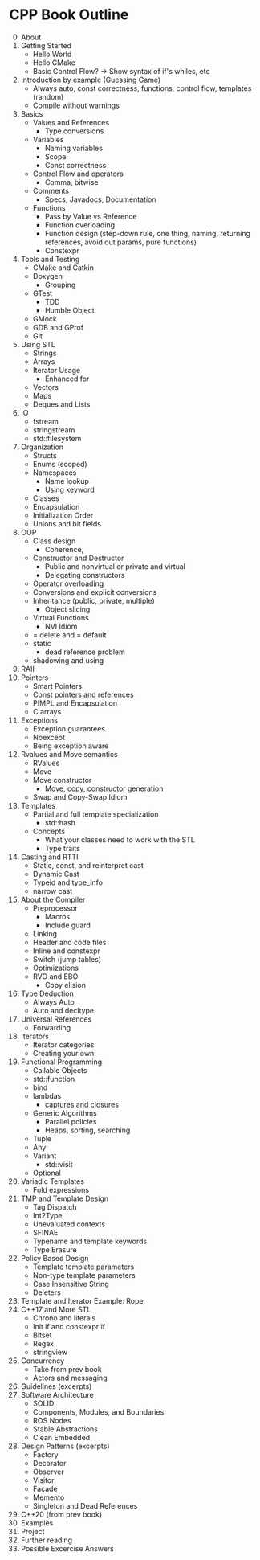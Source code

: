 # CPP Book Outline
0. About
1. Getting Started
    * Hello World
    * Hello CMake
    * Basic Control Flow? -> Show syntax of if's whiles, etc
2. Introduction by example (Guessing Game)
    * Always auto, const correctness, functions, control flow, templates (random)
    * Compile without warnings
3. Basics
    * Values and References
        * Type conversions
    * Variables
        * Naming variables
        * Scope
        * Const correctness
    * Control Flow and operators
        * Comma, bitwise
    * Comments
        * Specs, Javadocs, Documentation
    * Functions
        * Pass by Value vs Reference
        * Function overloading
        * Function design (step-down rule, one thing, naming, returning references, avoid out params, pure functions)
        * Constexpr
4. Tools and Testing
    * CMake and Catkin
    * Doxygen
        * Grouping
    * GTest
        * TDD
        * Humble Object
    * GMock
    * GDB and GProf
    * Git
5. Using STL
    * Strings
    * Arrays
    * Iterator Usage
        * Enhanced for
    * Vectors
    * Maps
    * Deques and Lists
6. IO
    * fstream
    * stringstream
    * std::filesystem
7. Organization
    * Structs
    * Enums (scoped)
    * Namespaces
        * Name lookup
        * Using keyword
    * Classes
    * Encapsulation
    * Initialization Order
    * Unions and bit fields
8. OOP
    * Class design
        * Coherence, 
    * Constructor and Destructor
        * Public and nonvirtual or private and virtual
        * Delegating constructors
    * Operator overloading
    * Conversions and explicit conversions
    * Inheritance (public, private, multiple)
        * Object slicing
    * Virtual Functions
        * NVI Idiom
    * = delete and = default
    * static
        * dead reference problem
    * shadowing and using
9. RAII
10. Pointers
    * Smart Pointers
    * Const pointers and references
    * PIMPL and Encapsulation
    * C arrays
11. Exceptions
    * Exception guarantees
    * Noexcept
    * Being exception aware
12. Rvalues and Move semantics
    * RValues
    * Move
    * Move constructor
        * Move, copy, constructor generation
    * Swap and Copy-Swap Idiom
13. Templates
    * Partial and full template specialization
        * std::hash
    * Concepts
        * What your classes need to work with the STL
        * Type traits
14. Casting and RTTI
    * Static, const, and reinterpret cast
    * Dynamic Cast
    * Typeid and type_info
    * narrow cast
15. About the Compiler
    * Preprocessor
        * Macros
        * Include guard
    * Linking
    * Header and code files
    * Inline and constexpr
    * Switch (jump tables)
    * Optimizations
    * RVO and EBO
        * Copy elision
16. Type Deduction
    * Always Auto
    * Auto and decltype
17. Universal References
    * Forwarding
18. Iterators
    * Iterator categories
    * Creating your own
19. Functional Programming
    * Callable Objects
    * std::function
    * bind
    * lambdas
        * captures and closures
    * Generic Algorithms
        * Parallel policies
        * Heaps, sorting, searching
    * Tuple
    * Any
    * Variant
        * std::visit
    * Optional
20. Variadic Templates
    * Fold expressions
21. TMP and Template Design
    * Tag Dispatch
    * Int2Type
    * Unevaluated contexts
    * SFINAE
    * Typename and template keywords
    * Type Erasure
22. Policy Based Design
    * Template template parameters
    * Non-type template parameters
    * Case Insensitive String
    * Deleters
23. Template and Iterator Example: Rope
24. C++17 and More STL
    * Chrono and literals
    * Init if and constexpr if
    * Bitset
    * Regex
    * stringview
25. Concurrency
    * Take from prev book
    * Actors and messaging
26. Guidelines (excerpts)
27. Software Architecture
    * SOLID
    * Components, Modules, and Boundaries
    * ROS Nodes
    * Stable Abstractions
    * Clean Embedded
28. Design Patterns (excerpts)
    * Factory
    * Decorator
    * Observer
    * Visitor
    * Facade
    * Memento
    * Singleton and Dead References
29. C++20 (from prev book)
30. Examples
31. Project
32. Further reading
33. Possible Excercise Answers